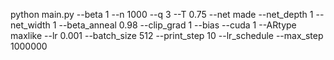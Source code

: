 python main.py --beta 1 --n 1000 --q 3 --T 0.75 --net made --net_depth 1 --net_width 1 --beta_anneal 0.98 --clip_grad 1 --bias --cuda 1 --ARtype maxlike --lr 0.001 --batch_size 512 --print_step 10 --lr_schedule --max_step 1000000
